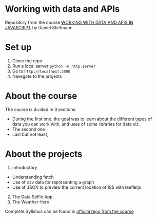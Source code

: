 # Working with data and APIs
Repository from the course [WORKING WITH DATA AND APIS IN JAVASCRIPT](https://www.youtube.com/playlist?list=PLRqwX-V7Uu6YxDKpFzf_2D84p0cyk4T7X) by Daniel Shiffmann

# Set up
1. Clone the repo
1. Run a local server `python -m http.server`
1. Go to `http://localhost:3000`
1. Navegate to the projects

# About the course
The course is divided in 3 sections:
* During the first one, the goal was to learn about the different types of data you can work with, and uses of some libraries for data viz.
* The second one
* Last but not least,

# About the projects
1. Introductory
  * Understanding fetch
  * Use of csv data for representing a graph
  * Use of JSON to preview the current location of ISS with leafletjs
2. The Data Selfie App
3. The Weather Here

Complete Syllabus can be found in [official repo from the course](https://github.com/CodingTrain/Intro-to-Data-APIs-JS/blob/source/README.md)
